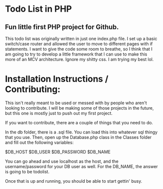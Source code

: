 # Todo List in PHP

## Fun little first PHP project for Github.

This todo list was originally written in just one index.php file. I set up a basic switch/case router and
allowed the user to move to different pages with if statements. I want to give the code some room to breathe,
so I think that I am going to try to develop a little framework that I can use to make this more of an MCV 
architecture. Ignore my shitty css. I am trying my best lol.

# Installation Instructions / Contributing:

This isn't really meant to be used or messed with by people who aren't looking to contribute. I will be making some of those projects in the future, but this one is mostly just to push out my first project.

If you want to contribute, there are a couple of things that you need to do.

In the db folder, there is a .sql file. You can load this into whatever sql thingy that you use. Then, open up the Database.php class in the Classes folder and fill out the following variables:

$DB_HOST
$DB_USER
$DB_PASSWORD
$DB_NAME

You can go ahead and use localhost as the host, and the username/password for your DB user as well. For the DB_NAME, the answer is going to be todolist.

Once that is up and running, you should be able to start gettin' busy.